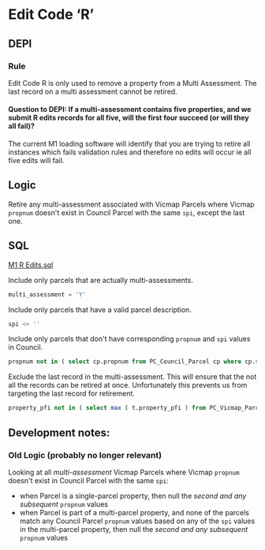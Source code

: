 # Edit Code ‘R’

## DEPI

### Rule

Edit Code R is only used to remove a property from a Multi Assessment. The last record on a multi assessment cannot be retired.

#### Question to DEPI: If a multi-assessment contains five properties, and we submit R edits records for all five, will the first four succeed (or will they all fail)?

The current M1 loading software will identify that you are trying to retire all instances which fails validation rules and therefore no edits will occur ie all five edits will fail.

## Logic

Retire any multi-assessment associated with Vicmap Parcels where Vicmap `propnum` doesn't exist in Council Parcel with the same `spi`, except the last one.

## SQL

[M1 R Edits.sql](https://github.com/groundtruth/PoziConnectConfig/blob/master/~Shared/SQL/M1%20R%20Edits.sql)

Include only parcels that are actually multi-assessments.

```sql
multi_assessment = 'Y'
```

Include only parcels that have a valid parcel description.

```sql
spi <> ''
```

Include only parcels that don't have corresponding `propnum` and `spi` values in Council.

```sql
propnum not in ( select cp.propnum from PC_Council_Parcel cp where cp.spi = vp.spi )
```

Exclude the last record in the multi-assessment. This will ensure that the not all the records can be retired at once. Unfortunately this prevents us from targeting the last record for retirement.

```sql
property_pfi not in ( select max ( t.property_pfi ) from PC_Vicmap_Parcel t group by t.parcel_pfi )
```

## Development notes:

### Old Logic (probably no longer relevant)

Looking at all _multi-assessment_ Vicmap Parcels where Vicmap `propnum` doesn't exist in Council Parcel with the same `spi`:

* when Parcel is a single-parcel property, then null the _second and any subsequent_ `propnum` values
* when Parcel is part of a multi-parcel property, and none of the parcels match any Council Parcel `propnum` values based on any of the `spi` values in the multi-parcel property, then null the _second and any subsequent_ `propnum` values